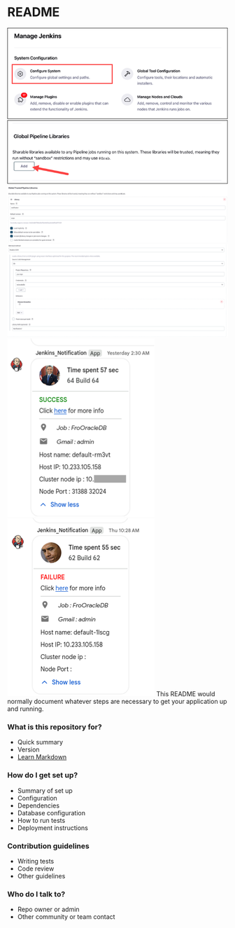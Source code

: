 # README #
![alt text](https://github.com/NotLGBT/ObamaNotification/blob/main/setup1.png)
![alt text](https://github.com/NotLGBT/ObamaNotification/blob/main/setup2.png)
![alt text](https://github.com/NotLGBT/ObamaNotification/blob/main/setup3.png)
![alt text](https://github.com/NotLGBT/ObamaNotification/blob/main/setup4.png)
![alt text](https://github.com/NotLGBT/ObamaNotification/blob/main/Untitled%20design.png)
![alt text](https://github.com/NotLGBT/ObamaNotification/blob/main/Screenshot%20from%202024-07-20%2005-46-10.png)
This README would normally document whatever steps are necessary to get your application up and running.

### What is this repository for? ###

* Quick summary
* Version
* [Learn Markdown](https://bitbucket.org/tutorials/markdowndemo)

### How do I get set up? ###

* Summary of set up
* Configuration
* Dependencies
* Database configuration
* How to run tests
* Deployment instructions

### Contribution guidelines ###

* Writing tests
* Code review
* Other guidelines

### Who do I talk to? ###

* Repo owner or admin
* Other community or team contact
